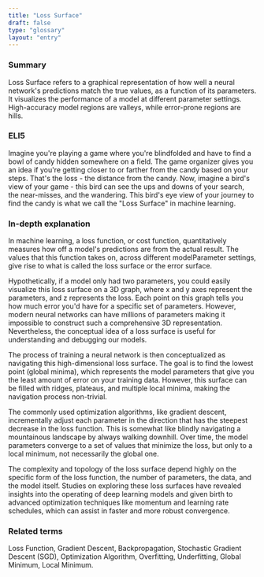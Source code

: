 ```yaml
---
title: "Loss Surface"
draft: false
type: "glossary"
layout: "entry"
---
```


### Summary
Loss Surface refers to a graphical representation of how well a neural network's predictions match the true values, as a function of its parameters. It visualizes the performance of a model at different parameter settings. High-accuracy model regions are valleys, while error-prone regions are hills.

### ELI5
Imagine you're playing a game where you're blindfolded and have to find a bowl of candy hidden somewhere on a field. The game organizer gives you an idea if you're getting closer to or farther from the candy based on your steps. That's the loss - the distance from the candy. Now, imagine a bird's view of your game - this bird can see the ups and downs of your search, the near-misses, and the wandering. This bird's eye view of your journey to find the candy is what we call the "Loss Surface" in machine learning.

### In-depth explanation
In machine learning, a loss function, or cost function, quantitatively measures how off a model's predictions are from the actual result. The values that this function takes on, across different modelParameter settings, give rise to what is called the loss surface or the error surface. 

Hypothetically, if a model only had two parameters, you could easily visualize this loss surface on a 3D graph, where x and y axes represent the parameters, and z represents the loss. Each point on this graph tells you how much error you'd have for a specific set of parameters. However, modern neural networks can have millions of parameters making it impossible to construct such a comprehensive 3D representation. Nevertheless, the conceptual idea of a loss surface is useful for understanding and debugging our models.

The process of training a neural network is then conceptualized as navigating this high-dimensional loss surface. The goal is to find the lowest point (global minima), which represents the model parameters that give you the least amount of error on your training data. However, this surface can be filled with ridges, plateaus, and multiple local minima, making the navigation process non-trivial.

The commonly used optimization algorithms, like gradient descent, incrementally adjust each parameter in the direction that has the steepest decrease in the loss function. This is somewhat like blindly navigating a mountainous landscape by always walking downhill. Over time, the model parameters converge to a set of values that minimize the loss, but only to a local minimum, not necessarily the global one.

The complexity and topology of the loss surface depend highly on the specific form of the loss function, the number of parameters, the data, and the model itself. Studies on exploring these loss surfaces have revealed insights into the operating of deep learning models and given birth to advanced optimization techniques like momentum and learning rate schedules, which can assist in faster and more robust convergence. 

### Related terms
Loss Function, Gradient Descent, Backpropagation, Stochastic Gradient Descent (SGD), Optimization Algorithm, Overfitting, Underfitting, Global Minimum, Local Minimum.
